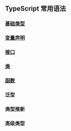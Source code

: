 ## TypeScript 常用语法

### [基础类型](./baseType.md)

### [变量声明](./variableDeclaration.md)

### [接口](./interface.md)

### [类](./class.md)

### [函数](./function.md)

### 泛型

### 类型推新

### 高级类型
